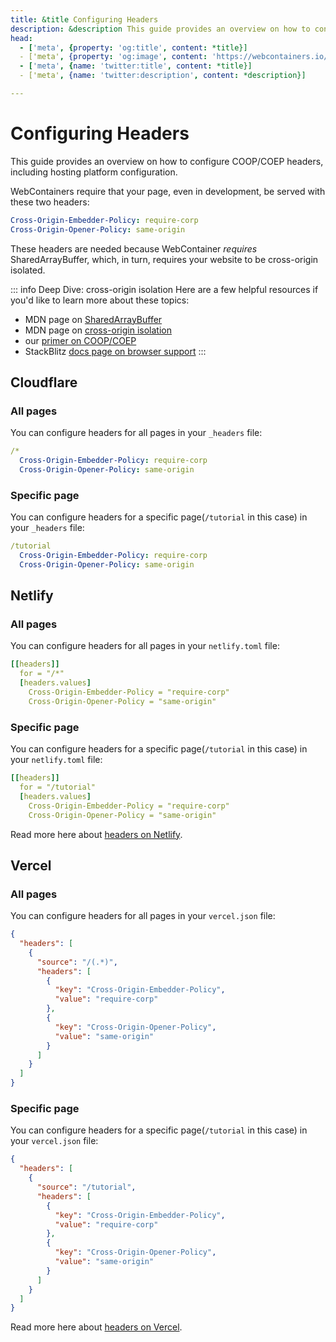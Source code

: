 ```yaml
---
title: &title Configuring Headers
description: &description This guide provides an overview on how to configure COOP/COEP headers, including hosting platform configuration.
head:
  - ['meta', {property: 'og:title', content: *title}]
  - ['meta', {property: 'og:image', content: 'https://webcontainers.io/img/og/guide-configuring_headers.png'}]
  - ['meta', {name: 'twitter:title', content: *title}]
  - ['meta', {name: 'twitter:description', content: *description}]

---
```

# Configuring Headers

This guide provides an overview on how to configure COOP/COEP headers, including hosting platform configuration.

WebContainers require that your page, even in development, be served with these two headers:

```yaml
Cross-Origin-Embedder-Policy: require-corp
Cross-Origin-Opener-Policy: same-origin
```

These headers are needed because WebContainer _requires_ SharedArrayBuffer, which, in turn, requires your website to be cross-origin isolated.

::: info Deep Dive: cross-origin isolation
Here are a few helpful resources if you'd like to learn more about these topics:

- MDN page on [SharedArrayBuffer](https://developer.mozilla.org/en-US/docs/Web/JavaScript/Reference/Global_Objects/SharedArrayBuffer)
- MDN page on [cross-origin isolation](https://developer.mozilla.org/en-US/docs/Web/JavaScript/Reference/Global_Objects/SharedArrayBuffer#security_requirements)
- our [primer on COOP/COEP](https://blog.stackblitz.com/posts/cross-browser-with-coop-coep/)
- StackBlitz [docs page on browser support](https://developer.stackblitz.com/docs/platform/browser-support)
:::

## Cloudflare

### All pages

You can configure headers for all pages in your `_headers` file:

```yaml
/*
  Cross-Origin-Embedder-Policy: require-corp
  Cross-Origin-Opener-Policy: same-origin
```

### Specific page

You can configure headers for a specific page(`/tutorial` in this case) in your `_headers` file:

```yaml
/tutorial
  Cross-Origin-Embedder-Policy: require-corp
  Cross-Origin-Opener-Policy: same-origin
```

## Netlify

### All pages

You can configure headers for all pages in your `netlify.toml` file:

```yaml
[[headers]]
  for = "/*"
  [headers.values]
    Cross-Origin-Embedder-Policy = "require-corp"
    Cross-Origin-Opener-Policy = "same-origin"
```

### Specific page

You can configure headers for a specific page(`/tutorial` in this case) in your `netlify.toml` file:

```yaml
[[headers]]
  for = "/tutorial"
  [headers.values]
    Cross-Origin-Embedder-Policy = "require-corp"
    Cross-Origin-Opener-Policy = "same-origin"
```

Read more here about [headers on Netlify](https://docs.netlify.com/routing/headers/).

## Vercel

### All pages

You can configure headers for all pages in your `vercel.json` file:

```json
{
  "headers": [
    {
      "source": "/(.*)",
      "headers": [
        {
          "key": "Cross-Origin-Embedder-Policy",
          "value": "require-corp"
        },
        {
          "key": "Cross-Origin-Opener-Policy",
          "value": "same-origin"
        }
      ]
    }
  ]
}
```

### Specific page

You can configure headers for a specific page(`/tutorial` in this case) in your `vercel.json` file:

```json
{
  "headers": [
    {
      "source": "/tutorial",
      "headers": [
        {
          "key": "Cross-Origin-Embedder-Policy",
          "value": "require-corp"
        },
        {
          "key": "Cross-Origin-Opener-Policy",
          "value": "same-origin"
        }
      ]
    }
  ]
}
```

Read more here about [headers on Vercel](https://vercel.com/docs/concepts/projects/project-configuration#headers).
